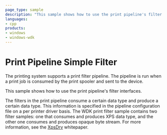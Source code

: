 ```yaml
---
page_type: sample
description: "This sample shows how to use the print pipeline's filter interfaces."
languages:
- cpp
products:
- windows
- windows-wdk
---
```


<!---
    name: Print Pipeline Simple Filter
    platform: DLL
    language: cpp
    category: Print
    description: This sample shows how to use the print pipeline's filter interfaces.
    samplefwlink: http://go.microsoft.com/fwlink/p/?LinkId=617944
--->

# Print Pipeline Simple Filter

The printing system supports a print filter pipeline. The pipeline is run when a print job is consumed by the print spooler and sent to the device.

This sample shows how to use the print pipeline's filter interfaces.

The filters in the print pipeline consume a certain data type and produce a certain data type. This information is specified in the pipeline configuration file on a per printer driver basis. The WDK print filter sample contains two filter samples: one that consumes and produces XPS data type, and the other one consumes and produces opaque byte stream. For more information, see the [XpsDrv](http://msdn.microsoft.com/en-us/windows/hardware/gg463364) whitepaper.
